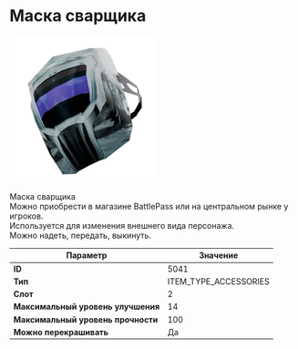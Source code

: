 # Маска сварщика

![Item Image](../img/5041.webp?raw=true)

Маска сварщика<br>Можно приобрести в магазине BattlePass или на центральном рынке у игроков.<br>Используется для изменения внешнего вида персонажа. <br>Можно надеть, передать, выкинуть.


| Параметр | Значение |
|----------|----------|
| **ID** | 5041 |
| **Тип** | ITEM_TYPE_ACCESSORIES |
| **Слот** | 2 |
| **Максимальный уровень улучшения** | 14 |
| **Максимальный уровень прочности** | 100 |
| **Можно перекрашивать** | Да |


